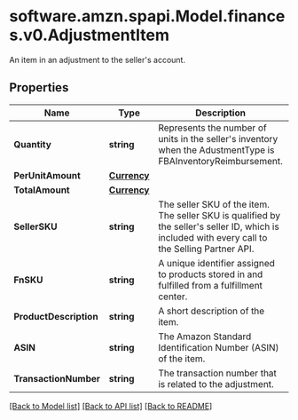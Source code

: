 # software.amzn.spapi.Model.finances.v0.AdjustmentItem
An item in an adjustment to the seller's account.

## Properties

Name | Type | Description | Notes
------------ | ------------- | ------------- | -------------
**Quantity** | **string** | Represents the number of units in the seller&#39;s inventory when the AdustmentType is FBAInventoryReimbursement. | [optional] 
**PerUnitAmount** | [**Currency**](Currency.md) |  | [optional] 
**TotalAmount** | [**Currency**](Currency.md) |  | [optional] 
**SellerSKU** | **string** | The seller SKU of the item. The seller SKU is qualified by the seller&#39;s seller ID, which is included with every call to the Selling Partner API. | [optional] 
**FnSKU** | **string** | A unique identifier assigned to products stored in and fulfilled from a fulfillment center. | [optional] 
**ProductDescription** | **string** | A short description of the item. | [optional] 
**ASIN** | **string** | The Amazon Standard Identification Number (ASIN) of the item. | [optional] 
**TransactionNumber** | **string** | The transaction number that is related to the adjustment. | [optional] 

[[Back to Model list]](../README.md#documentation-for-models) [[Back to API list]](../README.md#documentation-for-api-endpoints) [[Back to README]](../README.md)

